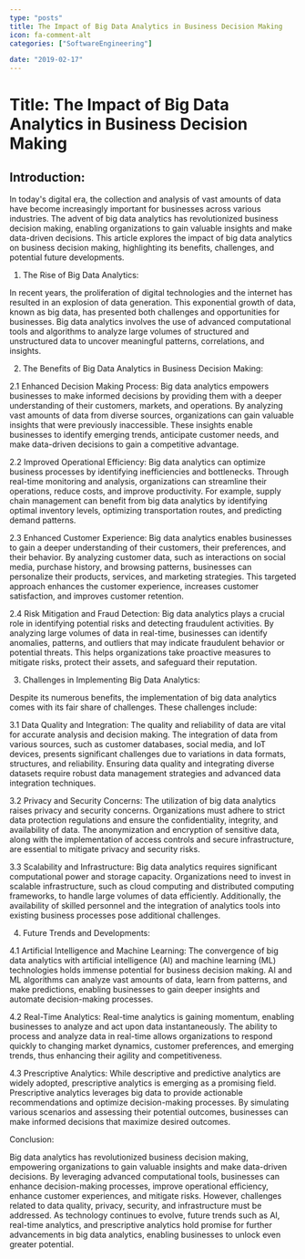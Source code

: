 ```yaml
---
type: "posts"
title: The Impact of Big Data Analytics in Business Decision Making
icon: fa-comment-alt
categories: ["SoftwareEngineering"]

date: "2019-02-17"
---
```




# Title: The Impact of Big Data Analytics in Business Decision Making

## Introduction:

In today's digital era, the collection and analysis of vast amounts of data have become increasingly important for businesses across various industries. The advent of big data analytics has revolutionized business decision making, enabling organizations to gain valuable insights and make data-driven decisions. This article explores the impact of big data analytics on business decision making, highlighting its benefits, challenges, and potential future developments.

1. The Rise of Big Data Analytics:

In recent years, the proliferation of digital technologies and the internet has resulted in an explosion of data generation. This exponential growth of data, known as big data, has presented both challenges and opportunities for businesses. Big data analytics involves the use of advanced computational tools and algorithms to analyze large volumes of structured and unstructured data to uncover meaningful patterns, correlations, and insights.

2. The Benefits of Big Data Analytics in Business Decision Making:

2.1 Enhanced Decision Making Process:
Big data analytics empowers businesses to make informed decisions by providing them with a deeper understanding of their customers, markets, and operations. By analyzing vast amounts of data from diverse sources, organizations can gain valuable insights that were previously inaccessible. These insights enable businesses to identify emerging trends, anticipate customer needs, and make data-driven decisions to gain a competitive advantage.

2.2 Improved Operational Efficiency:
Big data analytics can optimize business processes by identifying inefficiencies and bottlenecks. Through real-time monitoring and analysis, organizations can streamline their operations, reduce costs, and improve productivity. For example, supply chain management can benefit from big data analytics by identifying optimal inventory levels, optimizing transportation routes, and predicting demand patterns.

2.3 Enhanced Customer Experience:
Big data analytics enables businesses to gain a deeper understanding of their customers, their preferences, and their behavior. By analyzing customer data, such as interactions on social media, purchase history, and browsing patterns, businesses can personalize their products, services, and marketing strategies. This targeted approach enhances the customer experience, increases customer satisfaction, and improves customer retention.

2.4 Risk Mitigation and Fraud Detection:
Big data analytics plays a crucial role in identifying potential risks and detecting fraudulent activities. By analyzing large volumes of data in real-time, businesses can identify anomalies, patterns, and outliers that may indicate fraudulent behavior or potential threats. This helps organizations take proactive measures to mitigate risks, protect their assets, and safeguard their reputation.

3. Challenges in Implementing Big Data Analytics:

Despite its numerous benefits, the implementation of big data analytics comes with its fair share of challenges. These challenges include:

3.1 Data Quality and Integration:
The quality and reliability of data are vital for accurate analysis and decision making. The integration of data from various sources, such as customer databases, social media, and IoT devices, presents significant challenges due to variations in data formats, structures, and reliability. Ensuring data quality and integrating diverse datasets require robust data management strategies and advanced data integration techniques.

3.2 Privacy and Security Concerns:
The utilization of big data analytics raises privacy and security concerns. Organizations must adhere to strict data protection regulations and ensure the confidentiality, integrity, and availability of data. The anonymization and encryption of sensitive data, along with the implementation of access controls and secure infrastructure, are essential to mitigate privacy and security risks.

3.3 Scalability and Infrastructure:
Big data analytics requires significant computational power and storage capacity. Organizations need to invest in scalable infrastructure, such as cloud computing and distributed computing frameworks, to handle large volumes of data efficiently. Additionally, the availability of skilled personnel and the integration of analytics tools into existing business processes pose additional challenges.

4. Future Trends and Developments:

4.1 Artificial Intelligence and Machine Learning:
The convergence of big data analytics with artificial intelligence (AI) and machine learning (ML) technologies holds immense potential for business decision making. AI and ML algorithms can analyze vast amounts of data, learn from patterns, and make predictions, enabling businesses to gain deeper insights and automate decision-making processes.

4.2 Real-Time Analytics:
Real-time analytics is gaining momentum, enabling businesses to analyze and act upon data instantaneously. The ability to process and analyze data in real-time allows organizations to respond quickly to changing market dynamics, customer preferences, and emerging trends, thus enhancing their agility and competitiveness.

4.3 Prescriptive Analytics:
While descriptive and predictive analytics are widely adopted, prescriptive analytics is emerging as a promising field. Prescriptive analytics leverages big data to provide actionable recommendations and optimize decision-making processes. By simulating various scenarios and assessing their potential outcomes, businesses can make informed decisions that maximize desired outcomes.

Conclusion:

Big data analytics has revolutionized business decision making, empowering organizations to gain valuable insights and make data-driven decisions. By leveraging advanced computational tools, businesses can enhance decision-making processes, improve operational efficiency, enhance customer experiences, and mitigate risks. However, challenges related to data quality, privacy, security, and infrastructure must be addressed. As technology continues to evolve, future trends such as AI, real-time analytics, and prescriptive analytics hold promise for further advancements in big data analytics, enabling businesses to unlock even greater potential.